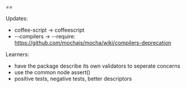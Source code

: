 ==

Updates:
- coffee-script -> coffeescript
- --compilers -> --require: https://github.com/mochajs/mocha/wiki/compilers-deprecation

Learners:
- have the package describe its own validators to seperate concerns
- use the common node assert()
- positive tests, negative tests, better descriptors
